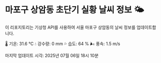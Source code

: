 
# 마포구 상암동 초단기 실황 날씨 정보 🌤️

이 리포지토리는 기상청 API를 사용하여 서울 마포구 상암동의 날씨 정보를 업데이트합니다. 

🌡️ 기온: 31.6 ℃
💧 강수량: 0 mm
💦 습도: 64 %
🌬️ 풍속: 1.5 m/s

마지막 업데이트 시각: 2025년 07월 06일 18시 10분    
